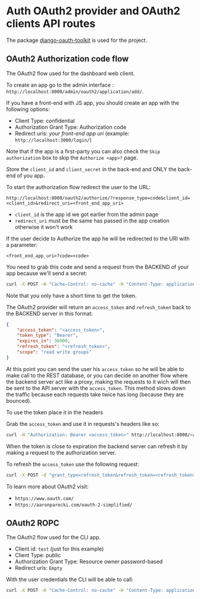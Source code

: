 # Auth OAuth2 provider and OAuth2 clients API routes

The package [django-oauth-toolkit](https://django-oauth-toolkit.readthedocs.io/en/latest/) is used for the project.

## OAuth2 Authorization code flow

The OAuth2 flow used for the dashboard web client.

To create an app go to the admin interface : `http://localhost:8000/admin/oauth2/application/add/`.

If you have a front-end with JS app, you should create an app with the following options:

* Client Type: confidential
* Authorization Grant Type: Authorization code
* Redirect uris: _your front-end app uri_ (example: `http://localhost:3000/login/`)

Note that if the app is a first-party you can also check the `Skip authorization` box to skip the `Authorize <app>?` page.

Store the `client_id` and `client_secret` in the back-end and ONLY the back-end of you app.

To start the authorization flow redirect the user to the URL:

```none
http://localhost:8000/oauth2/authorize/?response_type=code&client_id=<client_id>&redirect_uri=<front_end_app_uri>
```

* `client_id` is the app id we got earlier from the admin page
* `redirect_uri` must be the same has passed in the app creation otherwise it won't work

If the user decide to Authorize the app he will be redirected to the URI with a parameter:

```none
<front_end_app_uri>?code=<code>
```

You need to grab this code and send a request from the BACKEND of your app because we'll send a secret:

```bash
curl -X POST -H "Cache-Control: no-cache" -H "Content-Type: application/x-www-form-urlencoded" "http://localhost:8000/oauth2/token/" -d "client_id=<client_id>" -d "client_secret=<client_secret>" -d "code=<code>" -d "redirect_uri=<front_end_app_uri>" -d "grant_type=authorization_code"
```

Note that you only have a short time to get the token.

The OAuth2 provider will return an `access_token` and `refresh_token` back to the BACKEND server in this format:

```json
{
    "access_token": "<access_token>",
    "token_type": "Bearer",
    "expires_in": 36000,
    "refresh_token": "<refresh_token>",
    "scope": "read write groups"
}
```

At this point you can send the user his `access_token` so he will be able to make call to the REST database, or you can decide on another flow where the backend server act like a proxy, making the requests to it wich will then be sent to the API server with the `access_token`. This method slows down the traffic because each requests take twice has long (because they are bounced).

To use the token place it in the headers

Grab the `access_token` and use it in requests's headers like so:

```bash
curl -H "Authorization: Bearer <access_token>" http://localhost:8000/<api_route>
```

When the token is close to expiration the backend server can refresh it by making a request to the authorization server.

To refresh the `access_token` use the following request:

```bash
curl -X POST -d "grant_type=refresh_token&refresh_token=<refresh_token>&client_id=<client_id>&client_secret=<your_client_secret>" http://localhost:8000/oauth2/token/
```

To learn more about OAuth2 visit:

* `https://www.oauth.com/`
* `https://aaronparecki.com/oauth-2-simplified/`

## OAuth2 ROPC

The OAuth2 flow used for the CLI app.

* Client id: `test` (just for this example)
* Client Type: public
* Authorization Grant Type: Resource owner password-based
* Redirect uris: `Empty`

With the user credentials the CLI will be able to call:

```bash
curl -X POST -H "Cache-Control: no-cache" -H "Content-Type: application/x-www-form-urlencoded" "http://localhost:8000/oauth2/token/" -d "client_id=test" -d "username=admin" -d "password=admin" -d "grant_type=password"
```
